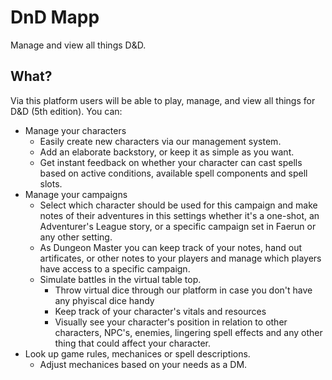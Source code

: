 # DnD Mapp

Manage and view all things D&D.

## What?

Via this platform users will be able to play, manage, and view all things for D&D (5th edition). You can:

* Manage your characters
  * Easily create new characters via our management system.
  * Add an elaborate backstory, or keep it as simple as you want.
  * Get instant feedback on whether your character can cast spells based on active conditions, available spell components and spell slots.
* Manage your campaigns
  * Select which character should be used for this campaign and make notes of their adventures in this settings whether it's a one-shot, an Adventurer's League story, or a specific campaign set in Faerun or any other setting.
  * As Dungeon Master you can keep track of your notes, hand out artificates, or other notes to your players and manage which players have access to a specific campaign.
  * Simulate battles in the virtual table top.
    * Throw virtual dice through our platform in case you don't have any phyiscal dice handy
    * Keep track of your character's vitals and resources
    * Visually see your character's position in relation to other characters, NPC's, enemies, lingering spell effects and any other thing that could affect your character.
* Look up game rules, mechanices or spell descriptions.
  * Adjust mechanices based on your needs as a DM.
